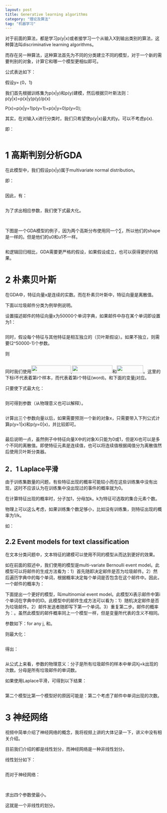 ```yaml
---
layout: post
title: Generative learning algorithms
category: "理论及算法"
tag: "机器学习"
---
```

对于前面的算法，都是学习p(y|x)或者接学习一个从输入X到输出类别的算法，这种算法叫discriminative learning algorithms。

而存在另一种算法，这种算法首先为不同的分类建立不同的模型，对于一个新的需要判别的对象，计算它和哪一个模型更相似即可。

公式表达如下：

假设y=｛0，1｝

我们首先根据训练集为p(x|y)和p(y)建模，然后根据贝叶斯法则：p(y|x)=p(x|y)p(y)/p(x)

P(x)=p(x|y=1)p(y=1)+p(x|y=0)p(y=0);

其实，在对输入x进行分类时，我们只希望使p(y|x)最大的y。可以不考虑p(x).

即：

<img src="/wp-content/uploads/2012/09/091312_1422_Generativel1.png" alt="" />
<h1>1 高斯判别分析GDA</h1>
在此模型中，我们假设p(x|y)属于multivariate normal distribution。

即：

<img src="/wp-content/uploads/2012/09/091312_1422_Generativel2.png" alt="" />

因此，有：

<img src="/wp-content/uploads/2012/09/091312_1422_Generativel3.png" alt="" />

为了求出相应参数，我们使下式最大化。

<img src="/wp-content/uploads/2012/09/091312_1422_Generativel4.png" alt="" />

<img src="/wp-content/uploads/2012/09/091312_1422_Generativel5.png" alt="" />

下图是一个GDA模型的例子，因为两个高斯分布使用同一个∑，所以他们的shape是一样的。但是他们的u0和u1不一样。

<img src="/wp-content/uploads/2012/09/091312_1422_Generativel6.png" alt="" />

和逻辑回归相比，GDA需要更严格的假设，如果假设成立，也可以获得更好的结果。
<h1>2 朴素贝叶斯</h1>
在GDA中，特征向量x是连续的实数。而在朴素贝叶斯中，特征向量是离散值。

下面以垃圾邮件分类为例举例说明。

设置描述邮件的特征向量x为50000个单词字典，如果邮件中存在某个单词即设置为1：

<img src="/wp-content/uploads/2012/09/091312_1422_Generativel7.png" alt="" />

同时，假设每个特征与其他特征是相互独立的（贝叶斯假设）。如果不独立，则需要(2^50000-1)个参数。

则

<img src="/wp-content/uploads/2012/09/091312_1422_Generativel8.png" alt="" />

同时我们使用<img src="/wp-content/uploads/2012/09/091312_1422_Generativel9.png" alt="" width="127" height="25" />,<img src="/wp-content/uploads/2012/09/091312_1422_Generativel10.png" alt="" width="130" height="25" />和<img src="/wp-content/uploads/2012/09/091312_1422_Generativel11.png" alt="" width="85" height="25" />。这里的下标i不代表着第i个样本，而代表着第i个特征(word)。和下面的变量j对应。

只要使下式最大化：

<img src="/wp-content/uploads/2012/09/091312_1422_Generativel12.png" alt="" />

则可得到参数（从物理意义也可以解释）。

<img src="/wp-content/uploads/2012/09/091312_1422_Generativel13.png" alt="" />

计算出三个参数向量以后，如果需要预测一个新的对象x，只需要带入下列公式计算p(y=1|x)和p(y=0|x)，并比较即可。

<img src="/wp-content/uploads/2012/09/091312_1422_Generativel14.png" alt="" />

最后说明一点，虽然例子中特征向量X中的对象Xi只能为0或1，但是Xi也可以是多个不同的离散值。即使特征元素是连续值，也可以将连续值根据阈值分为离散值然后使用贝叶斯分类器。
<h2>2．1 Laplace平滑</h2>
由于训练集数量的问题，有些特征出现的概率可能较小而在这些训练集中没有出现，这时不应该认为在训练集中没出现过的事件的概率就为0。

在计算特征出现的概率时，分子加1，分母加k。k为特征可选取的集合元素个数。

物理上可以这么考虑，如果训练集个数足够小，比如没有训练集，则特征出现的概率为1/k。

如：<img src="/wp-content/uploads/2012/09/091312_1422_Generativel15.png" alt="" />
<h2>2.2 Event models for text classification</h2>
在文本分类问题中，文本特征的建模可以使用不同的模型从而达到更好的效果。

如在前面的叙述中，我们使用的模型是multi-variate Bernoulli event model。此模型可以将邮件的生成方法看为：1）首先随即决定邮件是否为垃圾邮件。2）然后遍历字典中的每个单词，根据概率决定每个单词是否包含在这个邮件中。因此，一个邮件的概率为：<img src="/wp-content/uploads/2012/09/091312_1422_Generativel16.png" alt="" />

下面提出一个更好的模型，叫multinomial event model。此模型Xi表示邮件中第i个单词在字典中的ID。此模型中的邮件生成方法可以看为：1）随机决定邮件是否为垃圾邮件。2）邮件发送者随即写下第一个单词。3）重复第二步。邮件的概率为：<img src="/wp-content/uploads/2012/09/091312_1422_Generativel17.png" alt="" />。虽然此模型的邮件概率同上一个模型一样，但是变量所代表的含义不相同。

参数如下：<img src="/wp-content/uploads/2012/09/091312_1422_Generativel18.png" alt="" />for any j, <img src="/wp-content/uploads/2012/09/091312_1422_Generativel19.png" alt="" />和<img src="/wp-content/uploads/2012/09/091312_1422_Generativel20.png" alt="" />。

则最大化：

<img src="/wp-content/uploads/2012/09/091312_1422_Generativel21.png" alt="" />

得出：

<img src="/wp-content/uploads/2012/09/091312_1422_Generativel22.png" alt="" />

从公式上来看，参数<img src="/wp-content/uploads/2012/09/091312_1422_Generativel23.png" alt="" />的物理意义：分子是所有垃圾邮件的样本中单词Xj=k出现的次数。分母是所有垃圾邮件的单词数。

如果使用Laplace平滑，可得到以下结果：

<img src="/wp-content/uploads/2012/09/091312_1422_Generativel24.png" alt="" />

第二个模型比第一个模型好的原因可能是：第二个考虑了邮件中单词出现的次数。
<h1>3 神经网络</h1>
视频中简单介绍了神经网络的概念，我将视频上讲的大体记录一下，讲义中没有相关介绍。

目前我们介绍的都是线性划分，而神经网络是一种非线性划分。

线性划分如下：

<img src="/wp-content/uploads/2012/09/091312_1422_Generativel25.png" alt="" />

而对于神经网络：

<img src="/wp-content/uploads/2012/09/091312_1422_Generativel26.png" alt="" />

<img src="/wp-content/uploads/2012/09/091312_1422_Generativel27.png" alt="" />

<img src="/wp-content/uploads/2012/09/091312_1422_Generativel28.png" alt="" />

<img src="/wp-content/uploads/2012/09/091312_1422_Generativel29.png" alt="" />

<img src="/wp-content/uploads/2012/09/091312_1422_Generativel30.png" alt="" />

求出四个参数使<img src="/wp-content/uploads/2012/09/091312_1422_Generativel31.png" alt="" />最小。

这就是一个非线性的划分。
